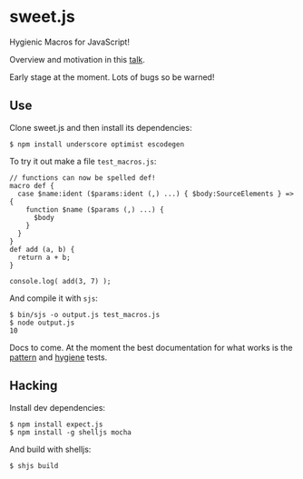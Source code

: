 sweet.js
========

Hygienic Macros for JavaScript! 

Overview and motivation in this [talk](https://air.mozilla.org/sweetjs/).

Early stage at the moment. Lots of bugs so be warned!

## Use

Clone sweet.js and then install its dependencies:

    $ npm install underscore optimist escodegen

To try it out make a file `test_macros.js`:

    // functions can now be spelled def!
    macro def {
      case $name:ident ($params:ident (,) ...) { $body:SourceElements } => {
        function $name ($params (,) ...) {
          $body
        }
      }
    }
    def add (a, b) {
      return a + b;
    }

    console.log( add(3, 7) );

And compile it with `sjs`:
  
    $ bin/sjs -o output.js test_macros.js
    $ node output.js
    10

Docs to come. At the moment the best documentation for what works is the [pattern](https://github.com/mozilla/sweet.js/blob/master/test/test_macro_patterns.js) and [hygiene](https://github.com/mozilla/sweet.js/blob/master/test/test_macro_hygiene.js) tests.


## Hacking

Install dev dependencies:

    $ npm install expect.js
    $ npm install -g shelljs mocha

And build with shelljs:

    $ shjs build
